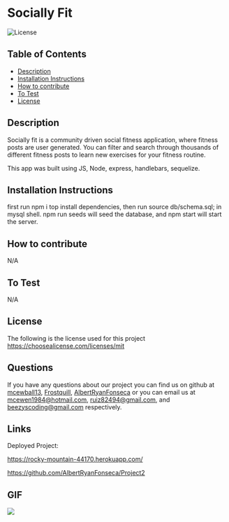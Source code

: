 # Socially Fit

![License](https://img.shields.io/static/v1?label=license&message=mit&color=success)

## Table of Contents

-   [Description](#description)
-   [Installation Instructions](#installation-instructions)
-   [How to contribute](#how-to-contribute)
-   [To Test](#to-test)
-   [License](#license)

## Description

Socially fit is a community driven social fitness application, where fitness posts are user generated. You can filter and search through thousands of different fitness posts to learn new exercises for your fitness routine.

This app was built using JS, Node, express, handlebars, sequelize.

## Installation Instructions

first run npm i top install dependencies, then run source db/schema.sql; in mysql shell. npm run seeds will seed the database, and npm start will start the server.

## How to contribute

N/A

## To Test

N/A

## License

The following is the license used for this project <br> https://choosealicense.com/licenses/mit

## Questions

If you have any questions about our project you can find us on github at [mcewball13](https://github.com/mcewball13), [Frostquill](https://github.com/frostquill), [AlbertRyanFonseca](https://github.com/AlbertRyanFonseca) or you can email us at mcewen1984@hotmail.com, ruiz82494@gmail.com, and beezyscoding@gmail.com respectively.

## Links

Deployed Project:

https://rocky-mountain-44170.herokuapp.com/

https://github.com/AlbertRyanFonseca/Project2

## GIF

![](./public/images/socially-fit.gif)